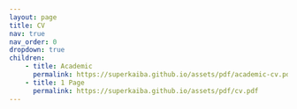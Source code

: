 ```yaml
---
layout: page
title: CV
nav: true
nav_order: 0
dropdown: true
children: 
    - title: Academic
      permalink: https://superkaiba.github.io/assets/pdf/academic-cv.pdf
    - title: 1 Page
      permalink: https://superkaiba.github.io/assets/pdf/cv.pdf
---
```

